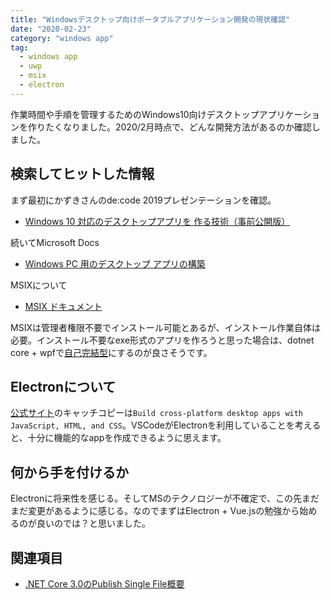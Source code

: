 ```yaml
---
title: "Windowsデスクトップ向けポータブルアプリケーション開発の現状確認"
date: "2020-02-23"
category: "windows app"
tag:
  - windows app
  - uwp
  - msix
  - electron
---
```


作業時間や手順を管理するためのWindows10向けデスクトップアプリケーションを作りたくなりました。2020/2月時点で、どんな開発方法があるのか確認しました。

## 検索してヒットした情報

まず最初にかずきさんのde:code 2019プレゼンテーションを確認。

- [Windows 10 対応のデスクトップアプリを 作る技術（事前公開版）](https://www.slideshare.net/okazuki0130/windows-10-147881407)

続いてMicrosoft Docs

- [Windows PC 用のデスクトップ アプリの構築](https://docs.microsoft.com/ja-jp/windows/apps/desktop/)

MSIXについて

- [MSIX ドキュメント](https://docs.microsoft.com/ja-jp/windows/msix/)

MSIXは管理者権限不要でインストール可能とあるが、インストール作業自体は必要。インストール不要なexe形式のアプリを作ろうと思った場合は、dotnet core + wpfで[自己完結型](https://docs.microsoft.com/ja-jp/dotnet/core/deploying/index#publish-self-contained)にするのが良さそうです。

## Electronについて

[公式サイト](https://www.electronjs.org/)のキャッチコピーは`Build cross-platform desktop apps with JavaScript, HTML, and CSS`。VSCodeがElectronを利用していることを考えると、十分に機能的なappを作成できるように思えます。

## 何から手を付けるか

Electronに将来性を感じる。そしてMSのテクノロジーが不確定で、この先まだまだ変更があるように感じる。なのでまずはElectron + Vue.jsの勉強から始めるのが良いのでは？と思いました。

## 関連項目

- [.NET Core 3.0のPublish Single File概要](https://qiita.com/Nuits/items/3136c999721e5e3fae90)
